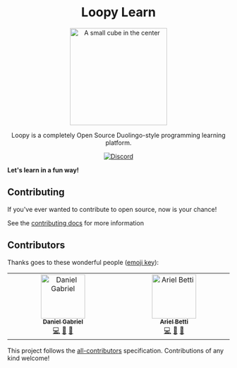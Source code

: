 <div align="center">
<h1>Loopy Learn</h1>

<img
height="220"
width="220"
alt="A small cube in the center"
src="./.github/loopy.svg"
/>

<p>Loopy is a completely Open Source Duolingo-style programming learning platform.</p>

</div>


<div align="center">

[![Discord](https://img.shields.io/discord/1076354961270652948?color=7389D8&label&logo=discord&logoColor=ffffff)](https://discord.gg/GdYDEbw7Vv)

</div>

**Let's learn in a fun way!**

## Contributing

If you've ever wanted to contribute to open source, now is your chance!

See the [contributing docs](./CONTRIBUTING.md) for more information

## Contributors

Thanks goes to these wonderful people
([emoji key](https://allcontributors.org/docs/en/emoji-key)):

<!-- ALL-CONTRIBUTORS-LIST:START - Do not remove or modify this section -->
<!-- prettier-ignore-start -->
<!-- markdownlint-disable -->
<table>
  <tbody>
    <tr>
      <td align="center" valign="top" width="14.28%"><a href="https://codevize.dev"><img src="https://avatars.githubusercontent.com/u/56942108?v=4?s=100" width="100px;" alt="Daniel Gabriel"/><br /><sub><b>Daniel Gabriel</b></sub></a><br /><a href="https://github.com/Loopy-Learn/loopy-web/commits?author=revogabe" title="Code">💻</a> <a href="#maintenance-revogabe" title="Maintenance">🚧</a> <a href="https://github.com/Loopy-Learn/loopy-web/commits?author=revogabe" title="Documentation">📖</a></td>
      <td align="center" valign="top" width="14.28%"><a href="https://arielbetti.vercel.app/"><img src="https://avatars.githubusercontent.com/u/42379076?v=4?s=100" width="100px;" alt="Ariel Betti"/><br /><sub><b>Ariel Betti</b></sub></a><br /><a href="https://github.com/Loopy-Learn/loopy-web/commits?author=ArielBetti" title="Code">💻</a> <a href="#maintenance-ArielBetti" title="Maintenance">🚧</a> <a href="https://github.com/Loopy-Learn/loopy-web/commits?author=ArielBetti" title="Documentation">📖</a></td>
    </tr>
  </tbody>
</table>

<!-- markdownlint-restore -->
<!-- prettier-ignore-end -->

<!-- ALL-CONTRIBUTORS-LIST:END -->

This project follows the
[all-contributors](https://github.com/all-contributors/all-contributors)
specification. Contributions of any kind welcome!
